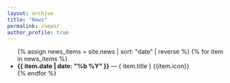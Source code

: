 ```yaml
---
layout: archive
title: "News"
permalink: /news/
author_profile: true
---
```


<ul>
  {% assign news_items = site.news | sort: "date" | reverse %}
  {% for item in news_items %}
    <li>
      <strong>{{ item.date | date: "%b %Y" }}</strong> — { item.title } {{item.icon}}
    </li>
  {% endfor %}
</ul>
